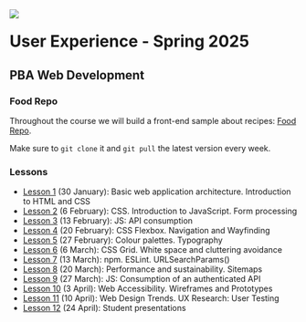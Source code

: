 <img src="https://github.com/user-attachments/assets/301941d6-924d-424f-9c95-b3a431c98f0b" align="left" style="z-index: 999;">

# User Experience - Spring 2025
## PBA Web Development

### Food Repo
Throughout the course we will build a front-end sample about recipes: [Food Repo](https://github.com/arturomorarioja/js_food_repo_ux_f25). 

Make sure to `git clone` it and `git pull` the latest version every week.

### Lessons

- [Lesson 1](https://github.com/arturomorarioja-kea/WD_UX_F25/blob/main/Lesson01/README.md) (30 January): Basic web application architecture. Introduction to HTML and CSS
- [Lesson 2](https://github.com/arturomorarioja-kea/WD_UX_F25/blob/main/Lesson02/README.md) (6 February): CSS. Introduction to JavaScript. Form processing
- [Lesson 3](https://github.com/arturomorarioja-kea/WD_UX_F25/blob/main/Lesson03/README.md) (13 February): JS: API consumption
- [Lesson 4](https://github.com/arturomorarioja-kea/WD_UX_F25/blob/main/Lesson04/README.md) (20 February): CSS Flexbox. Navigation and Wayfinding
- [Lesson 5](https://github.com/arturomorarioja-kea/WD_UX_F25/blob/main/Lesson05/README.md) (27 February): Colour palettes. Typography
- [Lesson 6](https://github.com/arturomorarioja-kea/WD_UX_F25/blob/main/Lesson06/README.md) (6 March): CSS Grid. White space and cluttering avoidance
- [Lesson 7](https://github.com/arturomorarioja-kea/WD_UX_F25/blob/main/Lesson07/README.md) (13 March): npm. ESLint. URLSearchParams()
- [Lesson 8](https://github.com/arturomorarioja-kea/WD_UX_F25/blob/main/Lesson08/README.md) (20 March): Performance and sustainability. Sitemaps
- [Lesson 9](https://github.com/arturomorarioja-kea/WD_UX_F25/blob/main/Lesson09/README.md) (27 March): JS: Consumption of an authenticated API
- [Lesson 10](https://github.com/arturomorarioja-kea/WD_UX_F25/edit/main/Lesson10/README.md) (3 April): Web Accessibility. Wireframes and Prototypes
- [Lesson 11](https://github.com/arturomorarioja-kea/WD_UX_F25/blob/main/Lesson11/README.md) (10 April): Web Design Trends. UX Research: User Testing
- [Lesson 12](https://github.com/arturomorarioja-kea/WD_UX_F25/blob/main/Lesson12/README.md) (24 April): Student presentations
